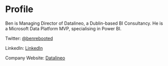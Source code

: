 # Profile
Ben is Managing Director of Datalineo, a Dublin-based BI Consultancy. He is a Microsoft Data Platform MVP, specialising in Power BI.

Twitter: [@benrebooted](https://www.twitter.com/benrebooted)

LinkedIn: [LinkedIn](https://www.linkedin.com/in/benonline/)

Company Website: [Datalineo](https://www.datalineo.com)

